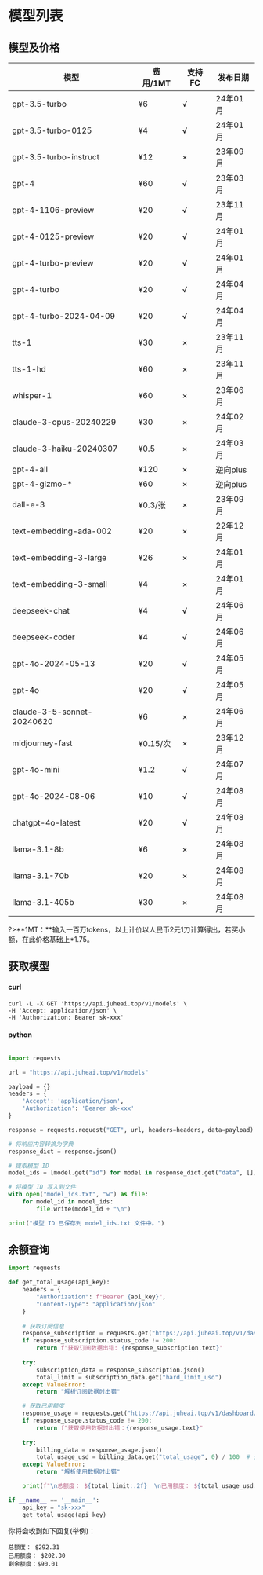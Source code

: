 # 模型列表

## 模型及价格

| 模型                      | 费用/1MT         | 支持FC    | 发布日期     |
|---------------------------|-----------------|-----------|------------|
| gpt-3.5-turbo             | ¥6              | √         | 24年01月    |
| gpt-3.5-turbo-0125        | ¥4              | √         | 24年01月    |
| gpt-3.5-turbo-instruct    | ¥12             | ×         | 23年09月    |
| gpt-4                     | ¥60             | √         | 23年03月    |
| gpt-4-1106-preview        | ¥20             | √         | 23年11月    |
| gpt-4-0125-preview        | ¥20             | √         | 24年01月    |
| gpt-4-turbo-preview       | ¥20             | √         | 24年01月    |
| gpt-4-turbo               | ¥20             | √         | 24年04月    |
| gpt-4-turbo-2024-04-09    | ¥20             | √         | 24年04月    |
| tts-1                     | ¥30             | ×         | 23年11月    |
| tts-1-hd                  | ¥60             | ×         | 23年11月    |
| whisper-1                 | ¥60             | ×         | 23年06月    |
| claude-3-opus-20240229    | ¥30             | ×         | 24年02月    |
| claude-3-haiku-20240307   | ¥0.5            | ×         | 24年03月    |
| gpt-4-all                 | ¥120            | ×         | 逆向plus    |
| gpt-4-gizmo-*             | ¥60             | ×         | 逆向plus    |
| dall-e-3                  | ¥0.3/张         | ×         | 23年09月    |
| text-embedding-ada-002    | ¥20             | ×         | 22年12月    |
| text-embedding-3-large    | ¥26             | ×         | 24年01月    |
| text-embedding-3-small    | ¥4              | ×         | 24年01月    |
| deepseek-chat             | ¥4              | √         | 24年06月    |
| deepseek-coder            | ¥4              | √         | 24年06月    |
| gpt-4o-2024-05-13         | ¥20             | √         | 24年05月    |
| gpt-4o                    | ¥20             | √         | 24年05月    |
| claude-3-5-sonnet-20240620| ¥6              | ×         | 24年06月    |
| midjourney-fast           | ¥0.15/次        | ×         | 23年12月    |
| gpt-4o-mini               | ¥1.2            | √         | 24年07月    |
| gpt-4o-2024-08-06         | ¥10             | √         | 24年08月    |
| chatgpt-4o-latest         | ¥20             | √         | 24年08月    |
| llama-3.1-8b              | ¥6              | ×         | 24年08月    |
| llama-3.1-70b             | ¥20             | ×         | 24年08月    |
| llama-3.1-405b            | ¥30             | ×         | 24年08月    |

?>**1MT：**输入一百万tokens，以上计价以人民币2元1刀计算得出，若买小额，在此价格基础上*1.75。

## 获取模型

<!-- tabs:start -->

#### **curl**

```curl
curl -L -X GET 'https://api.juheai.top/v1/models' \
-H 'Accept: application/json' \
-H 'Authorization: Bearer sk-xxx'
```

#### **python**

```python

import requests

url = "https://api.juheai.top/v1/models"

payload = {}
headers = {
    'Accept': 'application/json',
    'Authorization': 'Bearer sk-xxx'
}

response = requests.request("GET", url, headers=headers, data=payload)

# 将响应内容转换为字典
response_dict = response.json()

# 提取模型 ID
model_ids = [model.get("id") for model in response_dict.get("data", [])]

# 将模型 ID 写入到文件
with open("model_ids.txt", "w") as file:
    for model_id in model_ids:
        file.write(model_id + "\n")

print("模型 ID 已保存到 model_ids.txt 文件中。")

```

<!-- tabs:end -->

## 余额查询

```python
import requests

def get_total_usage(api_key):
    headers = {
        "Authorization": f"Bearer {api_key}",
        "Content-Type": "application/json"
    }
    
    # 获取订阅信息
    response_subscription = requests.get("https://api.juheai.top/v1/dashboard/billing/subscription", headers=headers)
    if response_subscription.status_code != 200:
        return f"获取订阅数据出错: {response_subscription.text}"
    
    try:
        subscription_data = response_subscription.json()
        total_limit = subscription_data.get("hard_limit_usd")
    except ValueError:
        return "解析订阅数据时出错"

    # 获取已用额度
    response_usage = requests.get("https://api.juheai.top/v1/dashboard/billing/usage", headers=headers)
    if response_usage.status_code != 200:
        return f"获取使用数据时出错：{response_usage.text}"
    
    try:
        billing_data = response_usage.json()
        total_usage_usd = billing_data.get("total_usage", 0) / 100  # 使用默认值0以防止缺失
    except ValueError:
        return "解析使用数据时出错"

    print(f"\n总额度： ${total_limit:.2f}  \n已用额度： ${total_usage_usd:.2f}  \n剩余额度：${total_limit - total_usage_usd:.2f}  \n")

if __name__ == '__main__':
    api_key = "sk-xxx"
    get_total_usage(api_key)
```

你将会收到如下回复(举例)：

```
总额度： $292.31  
已用额度： $202.30  
剩余额度：$90.01

```